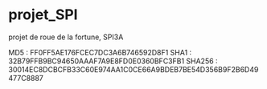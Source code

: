 # projet_SPI
projet de roue de la fortune, SPI3A

MD5 : FF0FF5AE176FCEC7DC3A6B746592D8F1
SHA1 : 32B79FFB9BC94650AAAF7A9E8FD0E0360BFC3FB1
SHA256  : 30014EC8DCBCFB33C60E974AA1C0CE66A9BDEB7BE54D356B9F2B6D49477C8887
